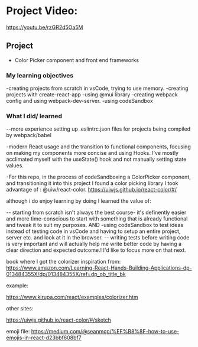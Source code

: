 # Project Video: 

https://youtu.be/rzGR2d5Oa5M

## Project 
- Color Picker component and front end frameworks 

### My learning objectives
-creating projects from scratch in vsCode, trying to use memory.
-creating projects with create-react-app
-using @mui library
-creating webpack config and using webpack-dev-server.
-using codeSandbox

### What I did/ learned

--more experience setting up .eslintrc.json files for projects being compiled by webpack/babel

-modern React usage and the transition to functional components, focusing on making my components more concise and using Hooks. I've mostly acclimated myself with the useState() hook and not manually setting state values.

-For this repo, in the process of codeSandboxing a ColorPicker component, and transitioning it into this project I found a color picking library I took advantage of : @uiw/react-color.
https://uiwjs.github.io/react-color/#/

although i do enjoy learning by doing
I learned the value of:

-- starting from scratch isn't always the best course- it's definently easier and more time-conscious to start with something that is already functional and tweak it to suit my purposes.
  AND
  -using codeSandbox to test ideas instead of testing code in vsCode and having to setup an entire project, server etc. and look at it in the browser.
  -- writing tests before writing code is very important and will actually help me write better code by having a clear direction and expected outcome.! I'd like to focus more on that next.

book where I got the colorizer inspiration from: https://www.amazon.com/Learning-React-Hands-Building-Applications-dp-013484355X/dp/013484355X/ref=dp_ob_title_bk

example:

https://www.kirupa.com/react/examples/colorizer.htm

other sites:

https://uiwjs.github.io/react-color/#/sketch

emoji file:
https://medium.com/@seanmcp/%EF%B8%8F-how-to-use-emojis-in-react-d23bbf608bf7
